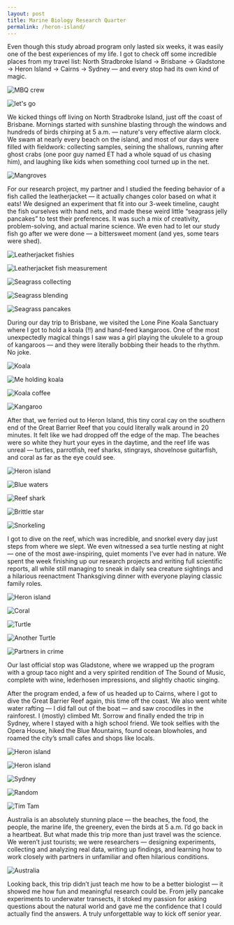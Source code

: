 ```yaml
---
layout: post
title: Marine Biology Research Quarter
permalink: /heron-island/
---
```


Even though this study abroad program only lasted six weeks, it was easily one of the best experiences of my life. I got to check off some incredible places from my travel list: North Stradbroke Island → Brisbane → Gladstone → Heron Island → Cairns → Sydney — and every stop had its own kind of magic.

![MBQ crew](/assets/images/heron-island/MBQ-crew)

![let's go](/assets/images/heron-island/beach.jpg)

We kicked things off living on North Stradbroke Island, just off the coast of Brisbane. Mornings started with sunshine blasting through the windows and hundreds of birds chirping at 5 a.m. — nature's very effective alarm clock. We swam at nearly every beach on the island, and most of our days were filled with fieldwork: collecting samples, seining the shallows, running after ghost crabs (one poor guy named ET had a whole squad of us chasing him), and laughing like kids when something cool turned up in the net.

![Mangroves](/assets/images/heron-island/mangroves)

For our research project, my partner and I studied the feeding behavior of a fish called the leatherjacket — it actually changes color based on what it eats! We designed an experiment that fit into our 3-week timeline, caught the fish ourselves with hand nets, and made these weird little “seagrass jelly pancakes” to test their preferences. It was such a mix of creativity, problem-solving, and actual marine science. We even had to let our study fish go after we were done — a bittersweet moment (and yes, some tears were shed).

![Leatherjacket fishies](/assets/images/heron-island/fish-tank.jpg)

![Leatherjacket fish measurement](/assets/images/heron-island/leatherjacket.jpg)

![Seagrass collecting](/assets/images/heron-island/seagrass-collecting)

![Seagrass blending](/assets/images/heron-island/seagrass-smoothie)

![Seagrass pancakes](/assets/images/heron-island/seagrass-pancake.jpg)

During our day trip to Brisbane, we visited the Lone Pine Koala Sanctuary where I got to hold a koala (!!) and hand-feed kangaroos. One of the most unexpectedly magical things I saw was a girl playing the ukulele to a group of kangaroos — and they were literally bobbing their heads to the rhythm. No joke.

![Koala](/assets/images/heron-island/koala-wild.jpg)

![Me holding koala](/assets/images/heron-island/koala-and-me.jpg)

![Koala coffee](/assets/images/heron-island/koala-coffee)

![Kangaroo](/assets/images/heron-island/kangaroo.jpg)

After that, we ferried out to Heron Island, this tiny coral cay on the southern end of the Great Barrier Reef that you could literally walk around in 20 minutes. It felt like we had dropped off the edge of the map. The beaches were so white they hurt your eyes in the daytime, and the reef life was unreal — turtles, parrotfish, reef sharks, stingrays, shovelnose guitarfish, and coral as far as the eye could see.

![Heron island](/assets/images/heron-island/heron-beach.jpg)

![Blue waters](/assets/images/heron-island/blue-water.jpg)

![Reef shark](/assets/images/heron-island/reef-shark.jpg)

![Brittle star](/assets/images/heron-island/brittle-star.jpg)

![Snorkeling](/assets/images/heron-island/snorkeling.jpg)

I got to dive on the reef, which was incredible, and snorkel every day just steps from where we slept. We even witnessed a sea turtle nesting at night — one of the most awe-inspiring, quiet moments I’ve ever had in nature. We spent the week finishing up our research projects and writing full scientific reports, all while still managing to sneak in daily sea creature sightings and a hilarious reenactment Thanksgiving dinner with everyone playing classic family roles.

![Heron island](/assets/images/heron-island/heron-island-research-station)

![Coral](/assets/images/heron-island/coral2.jpg)

![Turtle](/assets/images/heron-island/turtle.jpg)

![Another Turtle](/assets/images/heron-island/turtle2.jpg)

![Partners in crime](/assets/images/heron-island/me-and-cai.jpg)

Our last official stop was Gladstone, where we wrapped up the program with a group taco night and a very spirited rendition of The Sound of Music, complete with wine, lederhosen impressions, and slightly chaotic singing.

After the program ended, a few of us headed up to Cairns, where I got to dive the Great Barrier Reef again, this time off the coast. We also went white water rafting — I did fall out of the boat — and saw crocodiles in the rainforest. I (mostly) climbed Mt. Sorrow and finally ended the trip in Sydney, where I stayed with a high school friend. We took selfies with the Opera House, hiked the Blue Mountains, found ocean blowholes, and roamed the city’s small cafes and shops like locals.

![Heron island](/assets/images/heron-island/fish.JPG)

![Heron island](/assets/images/heron-island/dive.jpg)

![Sydney](/assets/images/heron-island/sisters.jpg)

![Random](/assets/images/heron-island/quaint.jpg)

![Tim Tam](/assets/images/heron-island/goods.jpg)

Australia is an absolutely stunning place — the beaches, the food, the people, the marine life, the greenery, even the birds at 5 a.m. I’d go back in a heartbeat. But what made this trip more than just travel was the science. We weren’t just tourists; we were researchers — designing experiments, collecting and analyzing real data, writing up findings, and learning how to work closely with partners in unfamiliar and often hilarious conditions.

![Australia](/assets/images/heron-island/australia.jpg)

Looking back, this trip didn’t just teach me how to be a better biologist — it showed me how fun and meaningful research could be. From jelly pancake experiments to underwater transects, it stoked my passion for asking questions about the natural world and gave me the confidence that I could actually find the answers. A truly unforgettable way to kick off senior year.